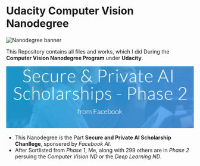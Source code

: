 # Udacity Computer Vision Nanodegree

![Nanodegree banner](https://raw.githubusercontent.com/darkmatter18/Udacity-Computer-Vision-Nanodegree/master/images/nd_banner.jpg)

This Repository contains all files and works, which I did During the **Computer Vision Nanodegree Program** under **Udacity**.

![SPAIC banner](https://raw.githubusercontent.com/darkmatter18/Udacity-Computer-Vision-Nanodegree/master/images/spaic_p2_banner.png)

- This Nanodegree is the Part **Secure and Private AI Scholarship Chanllege**, sponsered by *Facebook AI*.
- After Sortlisted from *Phase 1*, Me, along with 299 others are in *Phase 2* persuing the *Computer Vision ND* or the *Deep Learning ND*.

